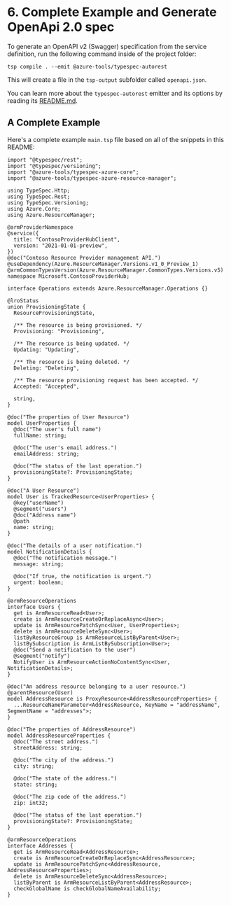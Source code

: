 # 6. Complete Example and Generate OpenApi 2.0 spec

To generate an OpenAPI v2 (Swagger) specification from the service definition, run the following command inside of the project folder:

```
tsp compile . --emit @azure-tools/typespec-autorest
```

This will create a file in the `tsp-output` subfolder called `openapi.json`.

You can learn more about the `typespec-autorest` emitter and its options by reading its [README.md](https://github.com/Azure/typespec-azure/blob/main/packages/typespec-autorest/README.md).

## A Complete Example

Here's a complete example `main.tsp` file based on all of the snippets in this README:

```typespec
import "@typespec/rest";
import "@typespec/versioning";
import "@azure-tools/typespec-azure-core";
import "@azure-tools/typespec-azure-resource-manager";

using TypeSpec.Http;
using TypeSpec.Rest;
using TypeSpec.Versioning;
using Azure.Core;
using Azure.ResourceManager;

@armProviderNamespace
@service({
  title: "ContosoProviderHubClient",
  version: "2021-01-01-preview",
})
@doc("Contoso Resource Provider management API.")
@useDependency(Azure.ResourceManager.Versions.v1_0_Preview_1)
@armCommonTypesVersion(Azure.ResourceManager.CommonTypes.Versions.v5)
namespace Microsoft.ContosoProviderHub;

interface Operations extends Azure.ResourceManager.Operations {}

@lroStatus
union ProvisioningState {
  ResourceProvisioningState,

  /** The resource is being provisioned. */
  Provisioning: "Provisioning",

  /** The resource is being updated. */
  Updating: "Updating",

  /** The resource is being deleted. */
  Deleting: "Deleting",

  /** The resource provisioning request has been accepted. */
  Accepted: "Accepted",

  string,
}

@doc("The properties of User Resource")
model UserProperties {
  @doc("The user's full name")
  fullName: string;

  @doc("The user's email address.")
  emailAddress: string;

  @doc("The status of the last operation.")
  provisioningState?: ProvisioningState;
}

@doc("A User Resource")
model User is TrackedResource<UserProperties> {
  @key("userName")
  @segment("users")
  @doc("Address name")
  @path
  name: string;
}

@doc("The details of a user notification.")
model NotificationDetails {
  @doc("The notification message.")
  message: string;

  @doc("If true, the notification is urgent.")
  urgent: boolean;
}

@armResourceOperations
interface Users {
  get is ArmResourceRead<User>;
  create is ArmResourceCreateOrReplaceAsync<User>;
  update is ArmResourcePatchSync<User, UserProperties>;
  delete is ArmResourceDeleteSync<User>;
  listByResourceGroup is ArmResourceListByParent<User>;
  listBySubscription is ArmListBySubscription<User>;
  @doc("Send a notification to the user")
  @segment("notify")
  NotifyUser is ArmResourceActionNoContentSync<User, NotificationDetails>;
}

@doc("An address resource belonging to a user resource.")
@parentResource(User)
model AddressResource is ProxyResource<AddressResourceProperties> {
  ...ResourceNameParameter<AddressResource, KeyName = "addressName", SegmentName = "addresses">;
}

@doc("The properties of AddressResource")
model AddressResourceProperties {
  @doc("The street address.")
  streetAddress: string;

  @doc("The city of the address.")
  city: string;

  @doc("The state of the address.")
  state: string;

  @doc("The zip code of the address.")
  zip: int32;

  @doc("The status of the last operation.")
  provisioningState?: ProvisioningState;
}

@armResourceOperations
interface Addresses {
  get is ArmResourceRead<AddressResource>;
  create is ArmResourceCreateOrReplaceSync<AddressResource>;
  update is ArmResourcePatchSync<AddressResource, AddressResourceProperties>;
  delete is ArmResourceDeleteSync<AddressResource>;
  listByParent is ArmResourceListByParent<AddressResource>;
  checkGlobalName is checkGlobalNameAvailability;
}
```
